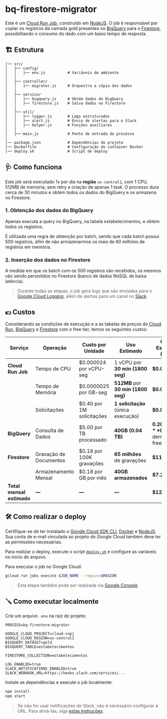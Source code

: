 # bq-firestore-migrator

Este é um [Cloud Run Job](https://cloud.google.com/run/docs/create-jobs), construído em [NodeJS](https://nodejs.org). O job é responsável por copiar os registros da camada gold presentes no [BigQuery](https://cloud.google.com/bigquery) para o [Firestore](https://firebase.google.com/docs/firestore), possibilitando o consumo do dado com um baixo tempo de resposta.

## 🏗 Estrutura

```
│── src/
│   ├── config/
│   │   ├── env.js          # Variáveis de ambiente
|   |
│   ├── controller/
│   │   ├── migrator.js     # Orquestra a cópia dos dados
|   |
│   ├── service/
│   │   ├── bigquery.js     # Obtém dados do BigQuery
│   │   ├── firestore.js    # Salva dados no Firestore
|   |
│   ├── util/
│   │   ├── logger.js       # Logs estruturados
│   │   ├── alert.js        # Envio de alertas para o Slack
│   │   ├── helper.js       # Funções auxiliares
|   |
│   ├── main.js             # Ponto de entrada do processo
|
│── package.json            # Dependências do projeto
│── Dockerfile              # Configuração do container Docker
│── deploy.sh               # Script de deploy
```

## 🩺 Como funciona

Este job será executado 1x por dia na **região** `us-central1`, com 1 CPU, 512MB de memória, sem retry e criação de apenas 1 task. O processo dura cerca de 30 minutos e obtém todos os dados do BigQuery e os armazena no Firestore.

### 1. Obtenção dos dados do BigQuery

Apenas executa a query no BigQuery, na tabela estabelecimentos, e obtém todos os registros.

É utilizada uma regra de obtenção por batch, sendo que cada batch possui 500 registros, afim de não armazenarmos os mais de 60 milhões de registros em memória.

### 2. Inserção dos dados no Firestore

A medida em que os batch com os 500 registros são recebidos, os mesmos vão sendo persistidos no Firestore (banco de dados NoSQL de baixa latência).

> Durante todas as etapas, o job gera logs que são enviadas para o [Google Cloud Logging](https://cloud.google.com/logging), além de alertas para um canal no [Slack](https://slack.com).

## 💵 Custos

Considerando as condições de execução e a as tabelas de preços do [Cloud Run](https://cloud.google.com/run/pricing), [BigQuery](https://cloud.google.com/bigquery/pricing) e [Firestore](https://cloud.google.com/firestore/pricing) com o free tier, temos os seguintes custos:

| **Serviço** | **Operação** | **Custo por Unidade** | **Uso Estimado** | **Custo Estimado (USD)** |
|-------------|--------------|-----------------------|------------------|--------------------------|
| **Cloud Run Job** | Tempo de CPU | $0.000024 por vCPU-seg | 1 vCPU por **30 min (1800 seg)** | **$0.0432** |
|                   | Tempo de Memória | $0.0000025 por GB-seg   | **512MB** por **30 min (1800 seg)** | **$0.00225** |
|                   | Solicitações | $0.40 por 1M solicitações | **1 solicitação** (única execução) | **$0.0000004** |
| **BigQuery** | Consulta de Dados | $5.00 por TB processado  | **40GB (0.04 TB)**  | **$0.20** (ou **$0.00** se dentro do free tier) |
| **Firestore** | Gravação de Documentos | $0.18 por 100K gravações | **65 milhões** de gravações | **$117.00** |
|               | Armazenamento Mensal | $0.18 por GB por mês | **40GB armazenados** | **$7.20** |
| **Total mensal estimado** | **—** | **—** | **—** | **$124.25** |

## 🛠️ Como realizar o deploy

Certifique-se de ter instalado o [Google Cloud SDK CLI](https://cloud.google.com/sdk/docs/install), [Docker](https://docs.docker.com/desktop/) e [NodeJS](https://nodejs.org). Sua conta de e-mail vinculada ao projeto do Google Cloud também deve ter as permissões necessárias.

Para realizar o deploy, execute o script [`deploy.sh`](./deploy.sh) e configure as variáveis no início do arquivo.

Para executar o job no Google Cloud:
```sh
gcloud run jobs execute $JOB_NAME --region=$REGION
```

> Esta etapa também pode ser realizada via [Google Console](https://console.cloud.google.com/run/jobs).

## 🪛 Como executar localmente

Crie um arquivo `.env` na raiz do projeto:
```env
PROCESS=bq-firestore-migrator

GOOGLE_CLOUD_PROJECT=cloud-cnpj
GOOGLE_CLOUD_REGION=us-central1
BIGQUERY_DATASET=gold
BIGQUERY_TABLE=estabelecimentos

FIRESTORE_COLLECTION=estabelecimentos

LOG_ENABLED=true
SLACK_NOTIFICATIONS_ENABLED=true
SLACK_WEBHOOK_URL=https://hooks.slack.com/services/...
```

Instale as dependências e execute o job localmente:
```sh
npm install
npm start
```

> Se não for usar notificações do Slack, não é necessário configurar a URL. Para ativá-las, siga [estas instruções](https://api.slack.com/messaging/webhooks).
